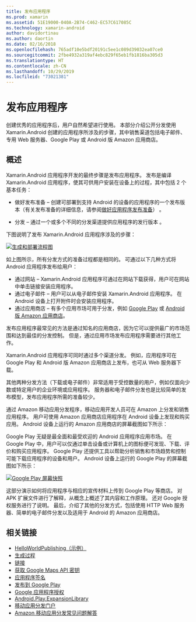 ```yaml
---
title: 发布应用程序
ms.prod: xamarin
ms.assetid: 51E19000-040A-2B74-C462-EC57C617085C
ms.technology: xamarin-android
author: davidortinau
ms.author: daortin
ms.date: 02/16/2018
ms.openlocfilehash: 765adf10e5bdf20191c5ee1c089d39032ea07ce0
ms.sourcegitcommit: 2fbe4932a319af4ebc829f65eb1fb1816ba305d3
ms.translationtype: HT
ms.contentlocale: zh-CN
ms.lasthandoff: 10/29/2019
ms.locfileid: "73021381"
---
```

# <a name="publishing-an-application"></a>发布应用程序

创建优秀的应用程序后，用户自然希望进行使用。 本部分介绍公开分发使用 Xamarin.Android 创建的应用程序所涉及的步骤，其中销售渠道包括电子邮件、专用 Web 服务器、Google Play 或 Android 版 Amazon 应用商店。

## <a name="overview"></a>概述

Xamarin.Android 应用程序开发的最终步骤是发布应用程序。 发布是编译 Xamarin.Android 应用程序，使其可供用户安装在设备上的过程，其中包括 2 个基本任务：

- 做好发布准备 &ndash; 创建可部署到支持 Android 的设备的应用程序的一个发布版本（有关发布准备的详细信息，请参阅[做好应用程序发布准备](~/android/deploy-test/release-prep/index.md)）  。

- 分发 &ndash; 通过一个或多个不同的分发渠道提供应用程序的发行版本  。

下图说明了发布 Xamarin.Android 应用程序涉及的步骤：

[![生成和部署流程图](images/build-and-deploy-steps.png)](images/build-and-deploy-steps.png#lightbox)

如上图所示，所有分发方式的准备过程都是相同的。 可通过以下几种方式将 Android 应用程序发布给用户：

-  通过网站 &ndash; Xamarin.Android 应用程序可通过在网站下载获得，用户可在网站中单击链接安装应用程序。
-  通过电子邮件 &ndash; 用户可以从电子邮件安装 Xamarin.Android 应用程序。 在 Android 设备上打开附件时会安装应用程序。
-  通过应用商店 &ndash; 有多个应用市场可用于分发，例如 [Google Play](https://play.google.com/) 或 [Android 版 Amazon 应用商店](https://www.amazon.com/mobile-apps/b?ie=UTF8&node=2350149011)。

发布应用程序最常见的方法是通过知名的应用商店，因为它可以提供最广的市场范围和达到最佳的分发控制。 但是，通过应用市场发布应用程序需要进行其他工作。

Xamarin.Android 应用程序可同时通过多个渠道分发。 例如，应用程序可在 Google Play 和 Android 版 Amazon 应用商店上发布，也可从 Web 服务器下载。

其他两种分发方法（下载或电子邮件）非常适用于受控数量的用户，例如仅面向少数或特定用户的企业环境或应用程序。
服务器和电子邮件分发也是比较简单的发布模型，发布应用程序所需的准备较少。

通过 Amazon 移动应用分发程序，移动应用开发人员可在 Amazon 上分发和销售应用程序。 用户可使用 Amazon 应用商店应用程序在 Android 设备上发现和购买应用。 Android 设备上运行的 Amazon 应用商店的屏幕截图如下所示：

Google Play 无疑是最全面和最受欢迎的 Android 应用程序应用市场。 在 Google Play 中，用户可以仅通过单击设备或计算机上的图标便可发现、下载、评价和购买应用程序。 Google Play 还提供工具以帮助分析销售和市场趋势和控制可能下载应用程序的设备和用户。 Android 设备上运行的 Google Play 的屏幕截图如下所示：

[![Google Play 屏幕快照](images/google-play-app.png)](images/google-play-app.png#lightbox)

这部分演示如何将应用程序与相应的宣传材料上传到 Google Play 等商店。 对 APK 扩展文件进行了解释，从概念上概述了其内容和工作原理。 还对 Google 授权服务进行了说明。 最后，介绍了其他的分发方式，包括使用 HTTP Web 服务器、简单的电子邮件分发以及适用于 Android 的 Amazon 应用商店。

## <a name="related-links"></a>相关链接

- [HelloWorldPublishing（示例）](https://docs.microsoft.com/samples/xamarin/monodroid-samples/helloworldpublishing)
- [生成过程](~/android/deploy-test/building-apps/build-process.md)
- [链接](~/android/deploy-test/linker.md)
- [获取 Google Maps API 密钥](~/android/platform/maps-and-location/maps/obtaining-a-google-maps-api-key.md)
- [应用程序签名](https://source.android.com/security/apksigning/)
- [发布到 Google Play](https://developer.android.com/distribute/googleplay/publish/index.html)
- [Google 应用程序授权](https://developer.android.com/guide/google/play/licensing/index.html)
- [Android.Play.ExpansionLibrary](https://github.com/mattleibow/Android.Play.ExpansionLibrary)
- [移动应用分发门户](https://developer.amazon.com/welcome.html)
- [Amazon 移动应用分发常见问题解答](https://developer.amazon.com/help/faq.html)
